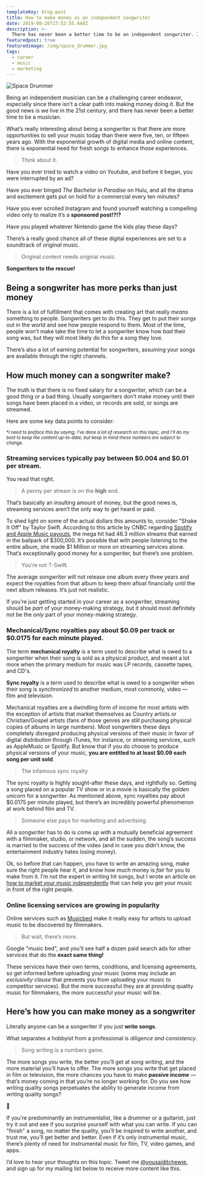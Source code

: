 ```yaml
---
templateKey: blog-post
title: How to make money as an independent songwriter
date: 2019-08-26T17:52:55.648Z
description: >-
  There has never been a better time to be an independent songwriter. I’m going to show you how you can turn your creativity into dollars and cents. Read more to find out how.
featuredpost: true
featuredimage: /img/space_drummer.jpg
tags:
  - career
  - music
  - marketing
---
```


![Space Drummer](/img/space_drummer.jpg)

Being an independent musician can be a challenging career endeavor, especially since there isn’t a clear path into making money doing it. But the good news is we live in the 21st century, and there has never been a better time to be a musician.

What’s really interesting about being a songwriter is that there are more opportunities to sell your music today than there were five, ten, or fifteen years ago. With the exponential growth of digital media and online content, there is exponential need for fresh songs to enhance those experiences.

> Think about it.

Have you ever tried to watch a video on Youtube, and before it began, you were interrupted by an ad?

Have you ever binged _The Bachelor in Paradise_ on Hulu, and all the drama and excitement gets put on hold for a commercial every ten minutes?

Have you ever scrolled Instagram and found yourself watching a compelling video only to realize it’s a **sponsored post!?!?**

Have you played whatever Nintendo game the kids play these days?

There’s a really good chance all of these digital experiences are set to a soundtrack of _original_ music.

> Original content needs original music.

**Songwriters to the rescue!**

## Being a songwriter has more perks than just money

There is a lot of fulfillment that comes with creating art that really _means_ something to people. Songwriters get to do this. They get to put their songs out in the world and see how people respond to them. Most of the time, people won’t make take the time to let a songwriter know how _bad_ their song was, but they will most likely do this for a song they love.

There’s also a lot of earning potential for songwriters, assuming your songs are available through the right channels.

## How much money can a songwriter make?

The truth is that there is no fixed salary for a songwriter, which can be a good thing or a bad thing. Usually songwriters don’t make money until their songs have been placed in a video, or records are sold, or songs are streamed.

Here are some key data points to consider:

<small>\*_I need to preface this by saying, I've done a lot of research on this topic, and I'll do my best to keep the content up-to-date, but keep in mind these numbers are subject to change._</small>

### Streaming services typically pay between $0.004 and $0.01 per stream.

You read that right.

> A penny per stream is on the **high** end.

That’s basically an insulting amount of money, but the good news is, streaming services aren’t the only way to get heard or paid.

To shed light on some of the actual dollars this amounts to, consider "Shake It Off" by Taylor Swift. According to this article by CNBC regarding [Spotify and Apple Music payouts](https://www.cnbc.com/2018/01/26/how-spotify-apple-music-can-pay-musicians-more-commentary.html), the mega hit had 46.3 million streams that earned in the ballpark of $300,000.  It’s possible that with people listening to the entire album, she made $1 Million or more on streaming services alone. That’s exceptionally good money for a songwriter, but there’s one problem.

> You’re not T-Swift.

The average songwriter will not release one album every three years and expect the royalties from that album to keep them afloat financially until the next album releases. It’s just not realistic.

If you’re just getting started in your career as a songwriter, streaming should be _part_ of your money-making strategy, but it should most definitely not be the _only_ part of your money-making strategy.

### Mechanical/Sync royalties pay about $0.09 per track or $0.0175 for each minute played.

The term **mechanical royalty** is a term used to describe what is owed to a songwriter when their song is sold as a physical product, and meant a lot more when the primary medium for music was LP records, cassette tapes, and CD's.

**Sync royalty** is a term used to describe what is owed to a songwriter when their song is _synchronized_ to another medium, most commonly, video — film and television.

Mechanical royalties are a dwindling form of income for most artists with the exception of artists that market themselves as Country artists or Christian/Gospel artists (fans of those genres are still purchasing physical copies of albums in large numbers). Most songwriters these days completely disregard producing physical versions of their music in favor of digital distribution through iTunes, for instance, or streaming services, such as AppleMusic or Spotify. But know that if you do choose to produce physical versions of your music, **you are entitled to at least \$0.09 each song per unit sold**.

> The infamous sync royalty

The sync royalty is highly sought-after these days, and rightfully so. Getting a song placed on a popular TV show or in a movie is basically the _golden unicorn_ for a songwriter. As mentioned above, sync royalties pay about \$0.0175 per minute played, but there’s an incredibly powerful phenomenon at work behind film and TV.

> Someone else pays for marketing and advertising.

All a songwriter has to do is come up with a mutually beneficial agreement with a filmmaker, studio, or network, and all the sudden, the song’s success is married to the success of the video (and in case you didn’t know, the entertainment industry hates losing money).

Ok, so before that can happen, you have to write an amazing song, make sure the right people hear it, and know how much money is _fair_ for you to make from it. I’m not the expert in writing hit songs, but I wrote an article on [how to market your music independently](####) that can help you get your music in front of the right people.

### Online licensing services are growing in popularity

Online services such as [Musicbed](https://www.musicbed.com/) make it really easy for artists to upload music to be discovered by filmmakers.

> But wait, there’s more.

Google "music bed", and you’ll see half a dozen paid search ads for other services that do the **exact same thing!**

These services have their own terms, conditions, and licensing agreements, so get informed before uploading your music (some may include an _exclusivity clause_ that prevents you from uploading your music to competitor services). But the more successful they are at providing quality music for filmmakers, the more successful your music will be.

## Here’s how you can make money as a songwriter

Literally anyone can be a songwriter if you just **write songs**.

What separates a hobbyist from a professional is _diligence and consistency_.

> Song writing is a numbers game.

The more songs you write, the better you’ll get at song writing, and the more material you’ll have to offer. The more songs you write that get placed in film or television, the more chances you have to make **passive income** — that’s money coming in that you’re no longer working for. Do you see how writing quality songs perpetuates the ability to generate income from writing quality songs?

🤯

If you’re predominantly an instrumentalist, like a drummer or a guitarist, just try it out and see if you surprise yourself with what you can write. If you can "finish" a song, no matter the quality, you’ll be inspired to write another, and trust me, you’ll get better and better. Even if it’s only instrumental music, there’s plenty of need for instrumental music for film, TV, video games, and apps.

I’d love to hear your thoughts on this topic. Tweet me [@yousaiditchewie](https://twitter.com/yousaiditchewie), and sign up for my mailing list below to receive more content like this.
